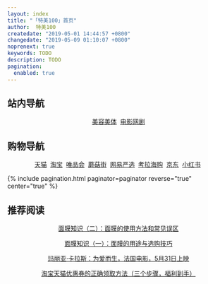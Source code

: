 ```yaml
---
layout: index
title: "「特美100」首页"
author:  特美100
createdate: "2019-05-01 14:44:57 +0800"
changedate: "2019-05-09 01:10:07 +0800"
noprenext: true
keywords: TODO
description: TODO
pagination:
  enabled: true
---
```


## 站内导航

<div style="text-align:center">

<a href="/beauty/">美容美体</a>&nbsp;
<a href="/movie/">电影网剧</a>

</div>

## 购物导航

<div style="text-align:center">

<a target="_blank" href="https://www.tmall.com">天猫</a>&nbsp;
<a target="_blank" href="https://www.taobao.com">淘宝</a>&nbsp;
<a target="_blank" href="https://www.vip.com/">唯品会</a>&nbsp;
<a target="_blank" href="https://www.mogu.com/">蘑菇街</a>&nbsp;
<a target="_blank" href="https://c.duomai.com/track.php?k=WYppWas1DZpVXZmcDOwMTPklWYmAjMzUjMy0DZp9VZ0l2cmYiRyUSbvNmLzYTMuU3b5ZkMlYkMlE0MlAHd0hWP0Zibj9">网易严选</a>&nbsp;
<a target="_blank" href="https://c.duomai.com/track.php?k=j9WYppWas1DZpVXZmczM3ETPklWYmAjMzUjMy0DZp9VZ0l2cmYiJGJTJt92YuEGbvF2auc3d3ZkMlYkMlE0MlAHd0hWP0Zib">考拉海购</a>&nbsp;
<a target="_blank" href="https://c.duomai.com/track.php?site_id=224482&lid=4193&aid=61&euid=lijiaocn&t=http%3A%2F%2Fwww.360buy.com%2F">京东</a>&nbsp;
<a target="_blank" href="https://www.xiaohongshu.com/explore">小红书</a>&nbsp;

</div>

{% include pagination.html paginator=paginator reverse="true" center="true" %}

## 推荐阅读

<div style="text-align:center">

<p><a href="https://www.temei100.com/beauty/cosmetics/2019/05/29/mian-mo-zhi-shi-2/">面膜知识（二）：面膜的使用方法和常见误区</a></p>

<p><a href="https://www.temei100.com/beauty/cosmetics/2019/05/25/mian-mo-zhi-shi-1/">面膜知识（一）：面膜的用途与选购技巧</a></p>

<p><a href="https://www.temei100.com/movie/drama/2019/05/26/maria-by-callas/">玛丽亚·卡拉斯：为爱而生，法国电影，5月31日上映</a></p>

<p><a href="https://mp.weixin.qq.com/s/NKbW-oHFlvAMwP9D6F0X0Q">淘宝天猫优惠券的正确领取方法（三个步骤，福利到手）</a></p>

</div>
